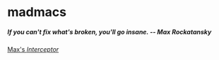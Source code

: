 # madmacs

##### _If you can't fix what's broken, you'll go insane._ -- Max Rockatansky

[Max's _Interceptor_](https://www.bloomberg.com/news/articles/2015-05-12/every-killer-car-in-mad-max-fury-road-explained)
